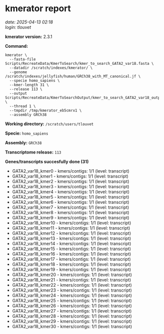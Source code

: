 # kmerator report
*date: 2025-04-13 02:18*  
*login: tlouvet*

**kmerator version:** 2.3.1

**Command:**

```
kmerator \
  --fasta-file Scripts/RecreateData/KmerToSearch/kmer_to_search_GATA2_var18.fasta \
  --datadir /scratch/indexes/kmerator/ \
  --genome /scratch/indexes/jellyfish/human/GRCh38_with_MT_canonical.jf \
  --specie homo_sapiens \
  --kmer-length 31 \
  --release 113 \
  --output Scripts/RecreateData/KmerToSearchOutput/kmer_to_search_GATA2_var18_output \
  --thread 1 \
  --tmpdir /tmp/kmerator_eb5cmrx1 \
  --assembly GRCh38
```

**Working directory:** `/scratch/users/tlouvet`

**Specie:** `homo_sapiens`

**Assembly:** `GRCh38`

**Transcriptome release:** `113`

**Genes/transcripts succesfully done (31)**

- GATA2_var18_kmer0 - kmers/contigs: 1/1 (level: transcript)
- GATA2_var18_kmer1 - kmers/contigs: 1/1 (level: transcript)
- GATA2_var18_kmer2 - kmers/contigs: 1/1 (level: transcript)
- GATA2_var18_kmer3 - kmers/contigs: 1/1 (level: transcript)
- GATA2_var18_kmer4 - kmers/contigs: 1/1 (level: transcript)
- GATA2_var18_kmer5 - kmers/contigs: 1/1 (level: transcript)
- GATA2_var18_kmer6 - kmers/contigs: 1/1 (level: transcript)
- GATA2_var18_kmer7 - kmers/contigs: 1/1 (level: transcript)
- GATA2_var18_kmer8 - kmers/contigs: 1/1 (level: transcript)
- GATA2_var18_kmer9 - kmers/contigs: 1/1 (level: transcript)
- GATA2_var18_kmer10 - kmers/contigs: 1/1 (level: transcript)
- GATA2_var18_kmer11 - kmers/contigs: 1/1 (level: transcript)
- GATA2_var18_kmer12 - kmers/contigs: 1/1 (level: transcript)
- GATA2_var18_kmer13 - kmers/contigs: 1/1 (level: transcript)
- GATA2_var18_kmer14 - kmers/contigs: 1/1 (level: transcript)
- GATA2_var18_kmer15 - kmers/contigs: 1/1 (level: transcript)
- GATA2_var18_kmer16 - kmers/contigs: 1/1 (level: transcript)
- GATA2_var18_kmer17 - kmers/contigs: 1/1 (level: transcript)
- GATA2_var18_kmer18 - kmers/contigs: 1/1 (level: transcript)
- GATA2_var18_kmer19 - kmers/contigs: 1/1 (level: transcript)
- GATA2_var18_kmer20 - kmers/contigs: 1/1 (level: transcript)
- GATA2_var18_kmer21 - kmers/contigs: 1/1 (level: transcript)
- GATA2_var18_kmer22 - kmers/contigs: 1/1 (level: transcript)
- GATA2_var18_kmer23 - kmers/contigs: 1/1 (level: transcript)
- GATA2_var18_kmer24 - kmers/contigs: 1/1 (level: transcript)
- GATA2_var18_kmer25 - kmers/contigs: 1/1 (level: transcript)
- GATA2_var18_kmer26 - kmers/contigs: 1/1 (level: transcript)
- GATA2_var18_kmer27 - kmers/contigs: 1/1 (level: transcript)
- GATA2_var18_kmer28 - kmers/contigs: 1/1 (level: transcript)
- GATA2_var18_kmer29 - kmers/contigs: 1/1 (level: transcript)
- GATA2_var18_kmer30 - kmers/contigs: 1/1 (level: transcript)
